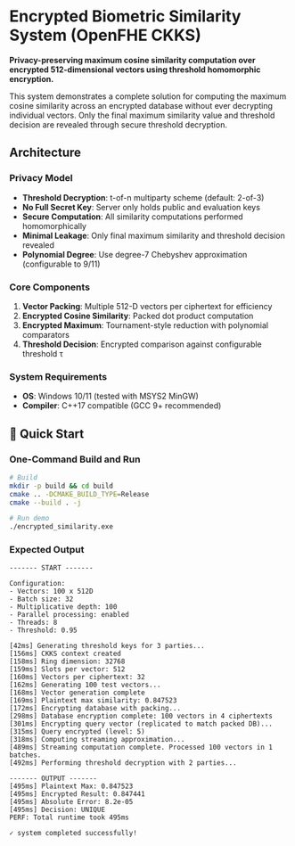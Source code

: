 # Encrypted Biometric Similarity System (OpenFHE CKKS)

**Privacy-preserving maximum cosine similarity computation over encrypted 512-dimensional vectors using threshold homomorphic encryption.**

This system demonstrates a complete solution for computing the maximum cosine similarity across an encrypted database without ever decrypting individual vectors. Only the final maximum similarity value and threshold decision are revealed through secure threshold decryption.


## Architecture

### Privacy Model

- **Threshold Decryption**: t-of-n multiparty scheme (default: 2-of-3)
- **No Full Secret Key**: Server only holds public and evaluation keys
- **Secure Computation**: All similarity computations performed homomorphically
- **Minimal Leakage**: Only final maximum similarity and threshold decision revealed
- **Polynomial Degree**: Use degree-7 Chebyshev approximation (configurable to 9/11)

### Core Components

1. **Vector Packing**: Multiple 512-D vectors per ciphertext for efficiency
2. **Encrypted Cosine Similarity**: Packed dot product computation
3. **Encrypted Maximum**: Tournament-style reduction with polynomial comparators
4. **Threshold Decision**: Encrypted comparison against configurable threshold τ

### System Requirements

- **OS**: Windows 10/11 (tested with MSYS2 MinGW)
- **Compiler**: C++17 compatible (GCC 9+ recommended)


## 🚀 Quick Start

### One-Command Build and Run

```bash
# Build
mkdir -p build && cd build
cmake .. -DCMAKE_BUILD_TYPE=Release
cmake --build . -j

# Run demo
./encrypted_similarity.exe
```

### Expected Output

```
------- START -------

Configuration:
- Vectors: 100 x 512D
- Batch size: 32
- Multiplicative depth: 100
- Parallel processing: enabled
- Threads: 8
- Threshold: 0.95

[42ms] Generating threshold keys for 3 parties...
[156ms] CKKS context created
[158ms] Ring dimension: 32768
[159ms] Slots per vector: 512
[160ms] Vectors per ciphertext: 32
[162ms] Generating 100 test vectors...
[168ms] Vector generation complete
[169ms] Plaintext max similarity: 0.847523
[172ms] Encrypting database with packing...
[298ms] Database encryption complete: 100 vectors in 4 ciphertexts
[301ms] Encrypting query vector (replicated to match packed DB)...
[315ms] Query encrypted (level: 5)
[318ms] Computing streaming approximation...
[489ms] Streaming computation complete. Processed 100 vectors in 1 batches.
[492ms] Performing threshold decryption with 2 parties...

------- OUTPUT -------
[495ms] Plaintext Max: 0.847523
[495ms] Encrypted Result: 0.847441
[495ms] Absolute Error: 8.2e-05
[495ms] Decision: UNIQUE
PERF: Total runtime took 495ms

✓ system completed successfully!
```
